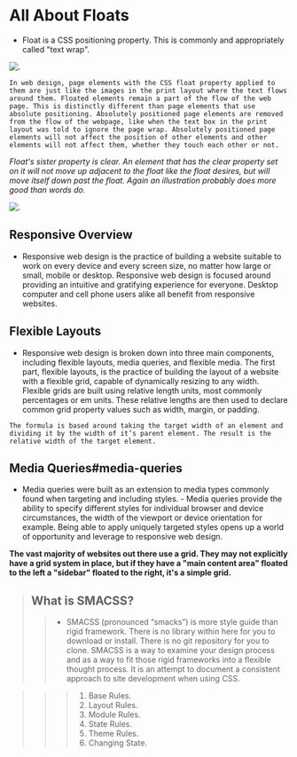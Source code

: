 # All About Floats
- Float is a CSS positioning property. This is commonly and appropriately called "text wrap".

![.](https://i1.wp.com/css-tricks.com/wp-content/csstricks-uploads/web-text-wrap.png?resize=540%2C270&ssl=1)

`In web design, page elements with the CSS float property applied to them are just like the images in the print layout where the text flows around them. Floated elements remain a part of the flow of the web page. This is distinctly different than page elements that use absolute positioning. Absolutely positioned page elements are removed from the flow of the webpage, like when the text box in the print layout was told to ignore the page wrap. Absolutely positioned page elements will not affect the position of other elements and other elements will not affect them, whether they touch each other or not.`

*Float's sister property is clear. An element that has the clear property set on it will not move up adjacent to the float like the float desires, but will move itself down past the float. Again an illustration probably does more good than words do.*

![.](https://i1.wp.com/css-tricks.com/wp-content/csstricks-uploads/directionalclearing.png?resize=540%2C226&ssl=1)

## Responsive Overview
- Responsive web design is the practice of building a website suitable to work on every device and every screen size, no matter how large or small, mobile or desktop. Responsive web design is focused around providing an intuitive and gratifying experience for everyone. Desktop computer and cell phone users alike all benefit from responsive websites.

## Flexible Layouts
- Responsive web design is broken down into three main components, including flexible layouts, media queries, and flexible media. The first part, flexible layouts, is the practice of building the layout of a website with a flexible grid, capable of dynamically resizing to any width. Flexible grids are built using relative length units, most commonly percentages or em units. These relative lengths are then used to declare common grid property values such as width, margin, or padding.

`The formula is based around taking the target width of an element and dividing it by the width of it’s parent element. The result is the relative width of the target element.`

## Media Queries#media-queries
- Media queries were built as an extension to media types commonly found when targeting and including styles. - Media queries provide the ability to specify different styles for individual browser and device circumstances, the width of the viewport or device orientation for example. Being able to apply uniquely targeted styles opens up a world of opportunity and leverage to responsive web design.

**The vast majority of websites out there use a grid. They may not explicitly have a grid system in place, but if they have a "main content area" floated to the left a "sidebar" floated to the right, it's a simple grid.**

> ## What is SMACSS?
>> - SMACSS (pronounced “smacks”) is more style guide than rigid framework. There is no library within here for you to download or install. There is no git repository for you to clone. SMACSS is a way to examine your design process and as a way to fit those rigid frameworks into a flexible thought process. It is an attempt to document a consistent approach to site development when using CSS. 

>>> 1. Base Rules.
>>> 2. Layout Rules.
>>> 3. Module Rules.
>>> 4. State Rules.
>>> 5. Theme Rules.
>>> 6. Changing State.